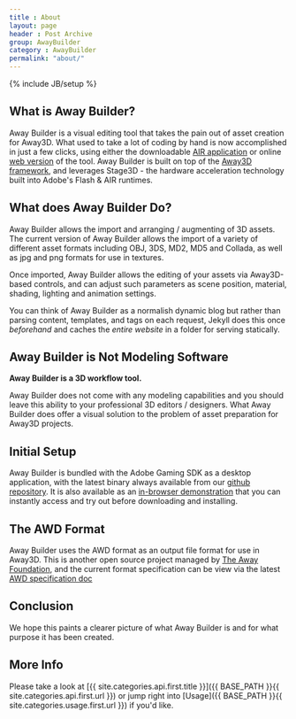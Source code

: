 ```yaml
---
title : About
layout: page
header : Post Archive
group: AwayBuilder
category : AwayBuilder
permalink: "about/"
---
```

{% include JB/setup %}

## What is Away Builder?

Away Builder is a visual editing tool that takes the pain out of asset creation for Away3D. What used to take a lot of coding by hand is now accomplished in just a few clicks, using either the downloadable [AIR application](https://github.com/awaytools/AwayBuilder/blob/master/awaybuilder-desktop/bin-release/AwayBuilderApplication.air?raw=true) or online [web version](/awaybuilder/AwayBuilderApplication.html) of the tool. Away Builder is built on top of the [Away3D framework](http://www.away3d.com), and leverages Stage3D - the hardware acceleration technology built into Adobe's Flash & AIR runtimes.

## What does Away Builder Do?

Away Builder allows the import and arranging / augmenting of 3D assets. The current version of Away Builder allows the import of a variety of different asset formats including OBJ, 3DS, MD2, MD5 and Collada, as well as jpg and png formats for use in textures. 

Once imported, Away Builder allows the editing of your assets via Away3D-based controls, and can adjust such parameters as scene position, material, shading, lighting and animation settings.

You can think of Away Builder as a normalish dynamic blog but rather than parsing content, templates, and tags
on each request, Jekyll does this once _beforehand_ and caches the _entire website_ in a folder for serving statically.

## Away Builder is Not Modeling Software

**Away Builder is a 3D workflow tool.**

Away Builder does not come with any modeling capabilities and you should leave this ability to your professional 3D editors / designers.
What Away Builder does offer a visual solution to the problem of asset preparation for Away3D projects.

## Initial Setup

Away Builder is bundled with the Adobe Gaming SDK as a desktop application, with the latest binary always available from our [github repository](https://github.com/awaytools/AwayBuilder). It is also available as an [in-browser demonstration](/awaybuilder/AwayBuilderApplication.html) that you can instantly access and try out before downloading and installing.

## The AWD Format

Away Builder uses the AWD format as an output file format for use in Away3D. This is another open source project managed by [The Away Foundation](http://www.theawayfoundation.org), and the current format specification can be view via the latest [AWD specification doc](https://github.com/awaytools/awd-sdk/blob/master/docs/AWD_format_specification2_1_Alpha.pdf?raw=true)

## Conclusion

We hope this paints a clearer picture of what Away Builder is and for what purpose it has been created. 

## More Info

Please take a look at [{{ site.categories.api.first.title }}]({{ BASE_PATH }}{{ site.categories.api.first.url }}) 
or jump right into [Usage]({{ BASE_PATH }}{{ site.categories.usage.first.url }}) if you'd like.